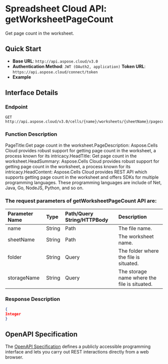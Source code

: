 # **Spreadsheet Cloud API: getWorksheetPageCount**

Get page count in the worksheet. 

## **Quick Start**

- **Base URL**: `http://api.aspose.cloud/v3.0`
- **Authentication Method**: `JWT (OAuth2, application)`  **Token URL**: `https://api.aspose.cloud/connect/token`
- **Example** 
<script src="https://gist.github.com/aspose-cells-cloud-gists/8a5b324fdf3e574dbd747c1a1e24b05d.js?file=Example30_GetWorksheetPageCount.cs"></script>

## **Interface Details**

### **Endpoint** 

```
GET http://api.aspose.cloud/v3.0/cells/{name}/worksheets/{sheetName}/pagecount
```

### **Function Description**
PageTitle:Get page count in the worksheet.PageDescription: Aspose.Cells Cloud provides robust support for getting page count in the worksheet, a process known for its intricacy.HeadTitle: Get page count in the worksheet.HeadSummary: Aspose.Cells Cloud provides robust support for getting page count in the worksheet, a process known for its intricacy.HeadContent: Aspose.Cells Cloud provides REST API which supports getting page count in the worksheet and offers SDKs for multiple programming languages. These programming languages are include of Net, Java, Go, NodeJS, Python, and so on.

### The request parameters of **getWorksheetPageCount** API are: 

| Parameter Name | Type | Path/Query String/HTTPBody | Description | 
| :- | :- | :- |:- | 
|name|String|Path|The file name.|
|sheetName|String|Path|The worksheet name.|
|folder|String|Query|The folder where the file is situated.|
|storageName|String|Query|The storage name where the file is situated.|


### **Response Description**
```json
{
Integer
}
```

## OpenAPI Specification

The [OpenAPI Specification](https://reference.aspose.cloud/cells/#/WorksheetsController/GetWorksheetPageCount) defines a publicly accessible programming interface and lets you carry out REST interactions directly from a web browser.

